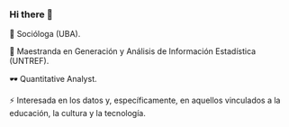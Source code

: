 ### Hi there 👋
 🔭 Socióloga (UBA).
 
 🧮 Maestranda en Generación y Análisis de Información Estadística (UNTREF). 
 
 🕶️ Quantitative Analyst. 
 
 ⚡ Interesada en los datos y, específicamente, en aquellos vinculados a la educación, la cultura y la tecnología. 
 
 
 
 


<!--
**melinaschamberger/melinaschamberger** is a ✨ _special_ ✨ repository because its `README.md` (this file) appears on your GitHub profile.

Here are some ideas to get you started:

- 🔭 I’m currently working on ...
- 🌱 I’m currently learning ...
- 👯 I’m looking to collaborate on ...
- 🤔 I’m looking for help with ...
- 💬 Ask me about ...
- 📫 How to reach me: ...
- 😄 Pronouns: ...
- ⚡ Fun fact: ...
-->
